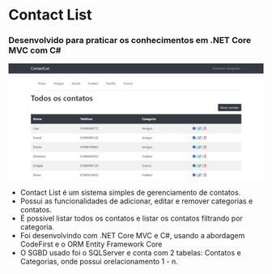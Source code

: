 # Contact List
### Desenvolvido para praticar os conhecimentos em .NET Core MVC com C#

<img src="ContactList/wwwroot/images/print.jpg">

* Contact List é um sistema simples de gerenciamento de contatos.
* Possui as funcionalidades de adicionar, editar e remover categorias e contatos.
* É possivel listar todos os contatos e listar os contatos filtrando por categoria.
* Foi desenvolvindo com .NET Core MVC e C#, usando a abordagem CodeFirst e o ORM Entity Framework Core <br>
* O SGBD usado foi o SQLServer e conta com 2 tabelas: Contatos e Categorias, onde possui orelacionamento 1 - n.
